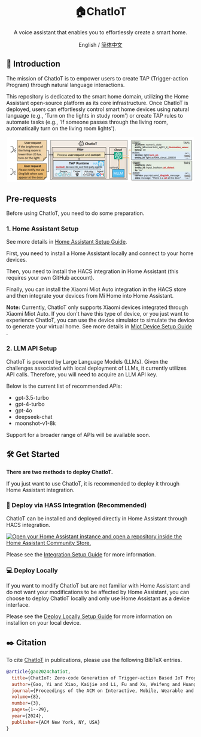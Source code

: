 <div align="center">

<h1 align="center">🏠ChatIoT</h1>
A voice assistant that enables you to effortlessly create a smart home.

English / [简体中文](./README_CN.md)
</div>


## :pencil: Introduction
The mission of ChatIoT is to empower users to create TAP (Trigger-action Program) through natural language interactions. 

This repository is dedicated to the smart home domain, utilizing the Home Assistant open-source platform as its core infrastructure. Once ChatIoT is deployed, users can effortlessly control smart home devices using natural language (e.g., 'Turn on the lights in study room') or create TAP rules to automate tasks (e.g., 'If someone passes through the living room, automatically turn on the living room lights').

<p align="center">
<a href=""><img src="docs\resources\ChatIoT_overview.png" width="500px"></a>
</p>

## Pre-requests
Before using ChatIoT, you need to do some preparation.
### 1. Home Assistant Setup
See more details in [Home Assistant Setup Guide](./docs/Home_Assistant_Setup.md).

First, you need to install a Home Assistant locally and connect to your home devices.

Then, you need to install the HACS integration in Home Assistant (this requires your own GitHub account).

Finally, you can install the Xiaomi Miot Auto integration in the HACS store and then integrate your devices from Mi Home into Home Assistant.

**Note:** Currently, ChatIoT only supports Xiaomi devices integrated through Xiaomi Miot Auto. If you don't have this type of device, or you just want to experience ChatIoT, you can use the device simulator to simulate the device to generate your virtual home. See more details in [Miot Device Setup Guide](./docs/Miot_Device_Setup.md) .

### 2. LLM API Setup
ChatIoT is powered by Large Language Models (LLMs). Given the challenges associated with local deployment of LLMs, it currently utilizes API calls. Therefore, you will need to acquire an LLM API key.

Below is the current list of recommended APIs:
- gpt-3.5-turbo
- gpt-4-turbo
- gpt-4o
- deepseek-chat
- moonshot-v1-8k

Support for a broader range of APIs will be available soon.


## :hammer_and_wrench: Get Started
**There are two methods to deploy ChatIoT.**

If you just want to use ChatIoT, it is recommended to deploy it through Home Assistant integration.

### :whale: Deploy via HASS Integration (Recommended)
ChatIoT can be installed and deployed directly in Home Assistant through HACS integration.

[![Open your Home Assistant instance and open a repository inside the Home Assistant Community Store.](https://my.home-assistant.io/badges/hacs_repository.svg)](https://my.home-assistant.io/redirect/hacs_repository/?category=Integration&repository=ChatIoT&owner=ifcarpediem)

Please see the [Integration Setup Guide](./docs/ChatIoT_Integration_Setup.md) for more information.

### :computer: Deploy Locally
If you want to modify ChatIoT but are not familiar with Home Assistant and do not want your modifications to be affected by Home Assistant, you can choose to deploy ChatIoT locally and only use Home Assistant as a device interface.

Please see the [Deploy Locally Setup Guide](./docs/Deploy_Locally_Setup.md) for more information on installion on your local device.

## :black_nib: Citation
To cite [ChatIoT](https://maestro.acm.org/trk/clickp?ref=z16l2snue3_2-310b8_0x33ae25x01410&doi=3678585) in publications, please use the following BibTeX entries.

```bibtex
@article{gao2024chatiot,
  title={ChatIoT: Zero-code Generation of Trigger-action Based IoT Programs},
  author={Gao, Yi and Xiao, Kaijie and Li, Fu and Xu, Weifeng and Huang, Jiaming and Dong, Wei},
  journal={Proceedings of the ACM on Interactive, Mobile, Wearable and Ubiquitous Technologies},
  volume={8},
  number={3},
  pages={1--29},
  year={2024},
  publisher={ACM New York, NY, USA}
}
```
